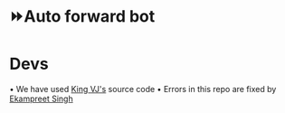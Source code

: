 # ⏩Auto forward bot

# Devs
• We have used <a href="https://t.me/KingVJ01">King VJ's</a> source code
• Errors in this repo are fixed by <a href="https://t.me/EK4MPREETSINGH">Ekampreet Singh</a>  
